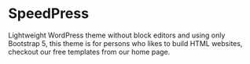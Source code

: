 # SpeedPress
Lightweight WordPress theme without block editors and using only Bootstrap 5, this theme is for persons who likes to build HTML websites, checkout our free templates from our home page.
